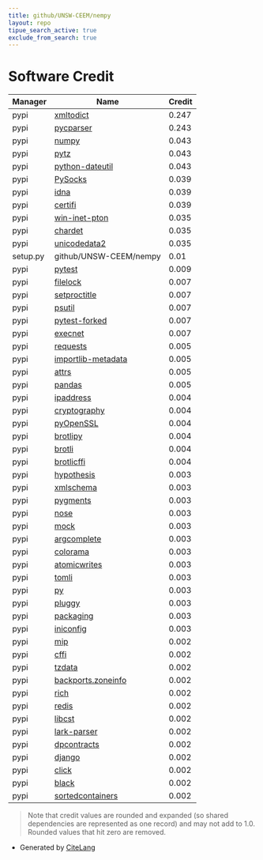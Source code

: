 ```yaml
---
title: github/UNSW-CEEM/nempy
layout: repo
tipue_search_active: true
exclude_from_search: true
---
```

# Software Credit

|Manager|Name|Credit|
|-------|----|------|
|pypi|[xmltodict](https://github.com/martinblech/xmltodict)|0.247|
|pypi|[pycparser](https://pypi.org/project/pycparser)|0.243|
|pypi|[numpy](https://www.numpy.org)|0.043|
|pypi|[pytz](http://pythonhosted.org/pytz)|0.043|
|pypi|[python-dateutil](https://github.com/dateutil/dateutil)|0.043|
|pypi|[PySocks](https://github.com/Anorov/PySocks)|0.039|
|pypi|[idna](https://github.com/kjd/idna)|0.039|
|pypi|[certifi](https://certifiio.readthedocs.io/en/latest/)|0.039|
|pypi|[win-inet-pton](https://github.com/hickeroar/win_inet_pton)|0.035|
|pypi|[chardet](https://github.com/chardet/chardet)|0.035|
|pypi|[unicodedata2](https://pypi.org/project/unicodedata2)|0.035|
|setup.py|github/UNSW-CEEM/nempy|0.01|
|pypi|[pytest](https://docs.pytest.org/en/latest/)|0.009|
|pypi|[filelock](https://github.com/tox-dev/py-filelock)|0.007|
|pypi|[setproctitle](https://pypi.org/project/setproctitle)|0.007|
|pypi|[psutil](https://pypi.org/project/psutil)|0.007|
|pypi|[pytest-forked](https://pypi.org/project/pytest-forked)|0.007|
|pypi|[execnet](https://pypi.org/project/execnet)|0.007|
|pypi|[requests](https://requests.readthedocs.io)|0.005|
|pypi|[importlib-metadata](https://pypi.org/project/importlib-metadata)|0.005|
|pypi|[attrs](https://pypi.org/project/attrs)|0.005|
|pypi|[pandas](https://pandas.pydata.org)|0.005|
|pypi|[ipaddress](https://pypi.org/project/ipaddress)|0.004|
|pypi|[cryptography](https://pypi.org/project/cryptography)|0.004|
|pypi|[pyOpenSSL](https://pypi.org/project/pyOpenSSL)|0.004|
|pypi|[brotlipy](https://pypi.org/project/brotlipy)|0.004|
|pypi|[brotli](https://pypi.org/project/brotli)|0.004|
|pypi|[brotlicffi](https://pypi.org/project/brotlicffi)|0.004|
|pypi|[hypothesis](https://hypothesis.works)|0.003|
|pypi|[xmlschema](https://pypi.org/project/xmlschema)|0.003|
|pypi|[pygments](https://pypi.org/project/pygments)|0.003|
|pypi|[nose](https://pypi.org/project/nose)|0.003|
|pypi|[mock](https://pypi.org/project/mock)|0.003|
|pypi|[argcomplete](https://pypi.org/project/argcomplete)|0.003|
|pypi|[colorama](https://pypi.org/project/colorama)|0.003|
|pypi|[atomicwrites](https://pypi.org/project/atomicwrites)|0.003|
|pypi|[tomli](https://pypi.org/project/tomli)|0.003|
|pypi|[py](https://pypi.org/project/py)|0.003|
|pypi|[pluggy](https://pypi.org/project/pluggy)|0.003|
|pypi|[packaging](https://pypi.org/project/packaging)|0.003|
|pypi|[iniconfig](https://pypi.org/project/iniconfig)|0.003|
|pypi|[mip](https://github.com/coin-or/python-mip)|0.002|
|pypi|[cffi](http://cffi.readthedocs.org)|0.002|
|pypi|[tzdata](https://pypi.org/project/tzdata)|0.002|
|pypi|[backports.zoneinfo](https://pypi.org/project/backports.zoneinfo)|0.002|
|pypi|[rich](https://pypi.org/project/rich)|0.002|
|pypi|[redis](https://pypi.org/project/redis)|0.002|
|pypi|[libcst](https://pypi.org/project/libcst)|0.002|
|pypi|[lark-parser](https://pypi.org/project/lark-parser)|0.002|
|pypi|[dpcontracts](https://pypi.org/project/dpcontracts)|0.002|
|pypi|[django](https://pypi.org/project/django)|0.002|
|pypi|[click](https://pypi.org/project/click)|0.002|
|pypi|[black](https://pypi.org/project/black)|0.002|
|pypi|[sortedcontainers](https://pypi.org/project/sortedcontainers)|0.002|


> Note that credit values are rounded and expanded (so shared dependencies are represented as one record) and may not add to 1.0. Rounded values that hit zero are removed.


- Generated by [CiteLang](https://github.com/vsoch/citelang)
